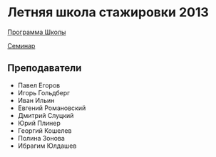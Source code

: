 Летняя школа стажировки 2013
====


[Программа Школы](https://docs.google.com/spreadsheet/ccc?key=0AlW9g0IejZAVdF9DbW9rRnNhamtzMGFYa2hMZGdBNXc#gid=0)

[Семинар](https://docs.google.com/spreadsheet/ccc?key=0AlW9g0IejZAVdDk3YnpBeUlLOEFzdFpiR09kdW90ZEE#gid=0)

Преподаватели
---

* Павел Егоров
* Игорь Гольдберг
* Иван Ильин
* Евгений Романовский
* Дмитрий Слуцкий
* Юрий Плинер
* Георгий Кошелев
* Полина Зонова
* Ибрагим Юлдашев
